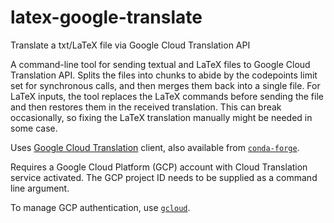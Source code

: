 # latex-google-translate
Translate a txt/LaTeX file via Google Cloud Translation API

A command-line tool for sending textual and LaTeX files to Google Cloud
Translation API. Splits the files into chunks to abide by the codepoints limit
set for synchronous calls, and then merges them back into a single file. For
LaTeX inputs, the tool replaces the LaTeX commands before sending the file and
then restores them in the received translation. This can break occasionally, so
fixing the LaTeX translation manually might be needed in some case.

Uses [Google Cloud Translation](https://googleapis.dev/python/translation/latest/index.html) client, also available from [`conda-forge`](https://anaconda.org/conda-forge/google-cloud-translate).

Requires a Google Cloud Platform (GCP) account with Cloud Translation service
activated. The GCP project ID needs to be supplied as a command line argument.

To manage GCP authentication, use [`gcloud`](https://cloud.google.com/sdk/gcloud).
